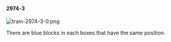 #### 2974-3
![train-2974-3-0.png](https://github.com/lil-lab/nlvr/raw/master/nlvr/train/images/24/train-2974-3-0.png "train-2974-3-0.png")

There are blue blocks in each boxes that have the same position.